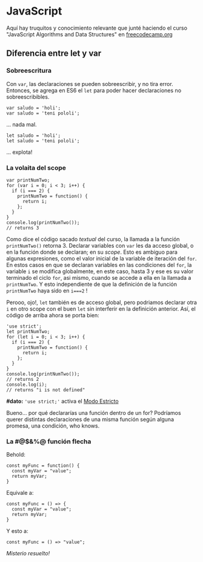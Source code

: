 # JavaScript 

Aquí hay truquitos y conocimiento relevante que junté haciendo el curso "JavaScript Algorithms and Data Structures" en [freecodecamp.org](https://www.freecodecamp.org/learn)

## Diferencia entre let y var

### Sobreescritura 

Con `var`, las declaraciones se pueden sobreescribir, y no tira error. Entonces, se agrega en ES6 el `let` para poder hacer declaraciones no sobreescribibles.
```
var saludo = 'holi';
var saludo = 'teni pololi';
```
... nada mal.
```
let saludo = 'holi';
let saludo = 'teni pololi';
```
... explota!

### La volaita del scope

```
var printNumTwo;
for (var i = 0; i < 3; i++) {
  if (i === 2) {
    printNumTwo = function() {
      return i;
    };
  }
}
console.log(printNumTwo());
// returns 3
```
Como dice el código sacado _textual_ del curso, la llamada a la función `printNumTwo()` retorna 3. Declarar variables con `var` les da acceso global, o en la función donde se declaran; en su _scope_. Esto es ambiguo para algunas expresiones, como el valor inicial de la variable de iteración del `for`. En estos casos en que se declaran variables en las condiciones del `for`, la variable `i` se modifica globalmente, en este caso, hasta 3 y ese es su valor terminado el ciclo `for`, asi mismo, cuando se accede a ella en la llamada a `printNumTwo`. Y esto independiente de que la definición de la función `printNumTwo` haya sido en `i===2` ! 

Perooo, ojo!, `let` también es de acceso global, pero podriamos declarar otra `i` en otro scope con el buen `let` sin interferir en la definición anterior. Así, el código de arriba ahora se porta bien:
```
'use strict';
let printNumTwo;
for (let i = 0; i < 3; i++) {
  if (i === 2) {
    printNumTwo = function() {
      return i;
    };
  }
}
console.log(printNumTwo());
// returns 2
console.log(i);
// returns "i is not defined"
```

**\#dato:** `'use strict;'` activa el [Modo Estricto](https://developer.mozilla.org/es/docs/Web/JavaScript/Referencia/Modo_estricto) 

Bueno... por qué declararías una función dentro de un for? Podríamos querer distintas declaraciones de una misma función según alguna promesa, una condición, who knows.

### La #@$&%@ función flecha

Behold:
```
const myFunc = function() {
  const myVar = "value";
  return myVar;
}

```
Equivale a:
```
const myFunc = () => {
  const myVar = "value";
  return myVar;
}

```
Y esto a:
```
const myFunc = () => "value";

```
_Misterio resuelto!_
